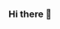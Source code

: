 ### Hi there 👋

<!--
**Stone-afk/Stone-afk** is a ✨ _special_ ✨ repository because its `README.md` (this file) appears on your GitHub profile.
Here are some ideas to get you started:
🔭 I'm a passionate backend developer who enjoys delving into technology.
🌱 Currently learning about technologies such as microservices, cloud-native, AI, and embracing the lifelong learning philosophy.
🤔 Still a novice for now, but aiming to become proficient in the future.
😄 Eager to contribute to the open-source community and create impactful projects in the fields of microservices, cloud-native, and artificial intelligence.
📫 How to reach me: hz1711865140@gmail.com
-->
